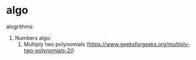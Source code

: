 # algo
alogrithms:
1. Numbers algo:
    1. Multiply two polynomials (https://www.geeksforgeeks.org/multiply-two-polynomials-2/)
